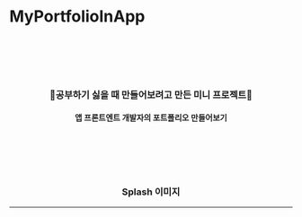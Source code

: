 # MyPortfolioInApp
<div align="center">
  <br><br><br><br>
  <h3>🥕공부하기 싫을 때 만들어보려고 만든 미니 프로젝트🥕</h3>
  <h4>앱 프론트엔트 개발자의 포트폴리오 만들어보기</h4>
  <br><br><br><br>
  <h3>Splash 이미지</h3>
  <hr>
  
 </div>
